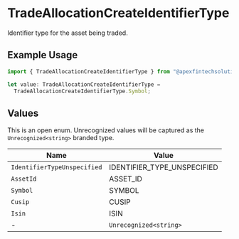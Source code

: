 # TradeAllocationCreateIdentifierType

Identifier type for the asset being traded.

## Example Usage

```typescript
import { TradeAllocationCreateIdentifierType } from "@apexfintechsolutions/ascend-sdk/models/components";

let value: TradeAllocationCreateIdentifierType =
  TradeAllocationCreateIdentifierType.Symbol;
```

## Values

This is an open enum. Unrecognized values will be captured as the `Unrecognized<string>` branded type.

| Name                        | Value                       |
| --------------------------- | --------------------------- |
| `IdentifierTypeUnspecified` | IDENTIFIER_TYPE_UNSPECIFIED |
| `AssetId`                   | ASSET_ID                    |
| `Symbol`                    | SYMBOL                      |
| `Cusip`                     | CUSIP                       |
| `Isin`                      | ISIN                        |
| -                           | `Unrecognized<string>`      |